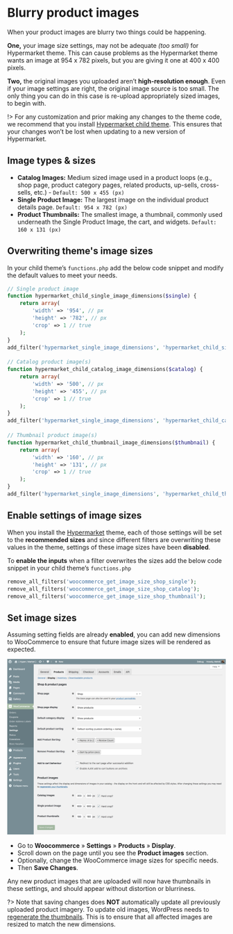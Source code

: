 # Blurry product images

When your product images are blurry two things could be happening. 

**One,** your image size settings, may not be adequate *(too small)* for Hypermarket theme. This can cause problems as the Hypermarket theme wants an image at 954 x 782 pixels, but you are giving it one at 400 x 400 pixels.

**Two,** the original images you uploaded aren’t **high-resolution enough**. Even if your image settings are right, the original image source is too small. The only thing you can do in this case is re-upload appropriately sized images, to begin with.

!> For any customization and prior making any changes to the theme code, we recommend that you install [Hypermarket child theme](install-hypermarket-wordpress-child-theme). This ensures that your changes won’t be lost when updating to a new version of Hypermarket.

## Image types & sizes

* **Catalog Images:** Medium sized image used in a product loops (e.g., shop page, product category pages, related products, up-sells, cross-sells, etc.) - ```Default: 500 x 455 (px)```
* **Single Product Image:** The largest image on the individual product details page. ```Default: 954 x 782 (px)```
* **Product Thumbnails:** The smallest image, a thumbnail, commonly used underneath the Single Product Image, the cart, and widgets. ```Default: 160 x 131 (px)```

## Overwriting theme's image sizes

In your child theme’s ```functions.php``` add the below code snippet and modify the default values to meet your needs.

```php
// Single product image
function hypermarket_child_single_image_dimensions($single) {
	return array(
		'width' => '954', // px
		'height' => '782', // px
		'crop' => 1 // true
	);
}
add_filter('hypermarket_single_image_dimensions', 'hypermarket_child_single_image_dimensions', 10, 1);

// Catalog product image(s)
function hypermarket_child_catalog_image_dimensions($catalog) {
	return array(
		'width' => '500', // px
		'height' => '455', // px
		'crop' => 1 // true
	);
}
add_filter('hypermarket_single_image_dimensions', 'hypermarket_child_catalog_image_dimensions', 10, 1);

// Thumbnail product image(s)
function hypermarket_child_thumbnail_image_dimensions($thumbnail) {
	return array(
		'width' => '160', // px
		'height' => '131', // px
		'crop' => 1 // true
	);
}
add_filter('hypermarket_single_image_dimensions', 'hypermarket_child_thumbnail_image_dimensions', 10, 1);
```

## Enable settings of image sizes

When you install the [Hypermarket](https://wordpress.org/themes/hypermarket) theme, each of those settings will be set to the **recommended sizes** and since different filters are overwriting these values in the theme, settings of these image sizes have been **disabled**.

To **enable the inputs** when a filter overwrites the sizes add the below code snippet in your child theme’s ```functions.php```

```php
remove_all_filters('woocommerce_get_image_size_shop_single');
remove_all_filters('woocommerce_get_image_size_shop_catalog');
remove_all_filters('woocommerce_get_image_size_shop_thumbnail');
```

## Set image sizes

Assuming setting fields are already **enabled**, you can add new dimensions to WooCommerce to ensure that future image sizes will be rendered as expected.

![Set product image sizes](img/set-woocommerce-product-image-dimensions.png)

* Go to **Woocommerce** » **Settings** » **Products** » **Display**.
* Scroll down on the page until you see the **Product images** section.
* Optionally, change the WooCommerce image sizes for specific needs.
* Then **Save Changes**.

Any new product images that are uploaded will now have thumbnails in these settings, and should appear without distortion or blurriness.

?> Note that saving changes does **NOT** automatically update all previously uploaded product imagery. To update old images, WordPress needs to [regenerate the thumbnails](http://wordpress.org/extend/plugins/regenerate-thumbnails). This is to ensure that all affected images are resized to match the new dimensions.
